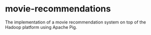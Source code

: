 # movie-recommendations
The implementation of a movie recommendation system on top of the Hadoop platform using Apache Pig.
